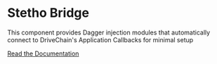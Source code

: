 Stetho Bridge
=============

This component provides Dagger injection modules that automatically
connect to DriveChain's Application Callbacks for minimal setup

[Read the Documentation](http://drivechain.inkapplications.com/stetho-bridge)
